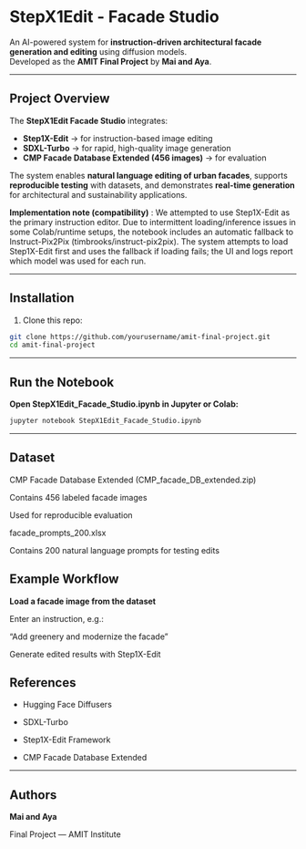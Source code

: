 # StepX1Edit - Facade Studio  

An AI-powered system for **instruction-driven architectural facade generation and editing** using diffusion models.  
Developed as the **AMIT Final Project** by **Mai and Aya**.  

---

## Project Overview  
The **StepX1Edit Facade Studio** integrates:  
- **Step1X-Edit** → for instruction-based image editing  
- **SDXL-Turbo** → for rapid, high-quality image generation  
- **CMP Facade Database Extended (456 images)** → for evaluation  

The system enables **natural language editing of urban facades**, supports **reproducible testing** with datasets, and demonstrates **real-time generation** for architectural and sustainability applications.  

**Implementation note (compatibility)** : We attempted to use Step1X-Edit as the primary instruction editor. Due to intermittent loading/inference issues in some Colab/runtime setups, the notebook includes an automatic fallback to Instruct-Pix2Pix (timbrooks/instruct-pix2pix). The system attempts to load Step1X-Edit first and uses the fallback if loading fails; the UI and logs report which model was used for each run.

---

##  Installation  

1. Clone this repo:  
```bash
git clone https://github.com/yourusername/amit-final-project.git
cd amit-final-project
```
---
## Run the Notebook

**Open StepX1Edit_Facade_Studio.ipynb in Jupyter or Colab:**
```bash
jupyter notebook StepX1Edit_Facade_Studio.ipynb
```
---
## Dataset

CMP Facade Database Extended (CMP_facade_DB_extended.zip)

Contains 456 labeled facade images

Used for reproducible evaluation

facade_prompts_200.xlsx

Contains 200 natural language prompts for testing edits

## Example Workflow

**Load a facade image from the dataset**

Enter an instruction, e.g.: 

“Add greenery and modernize the facade”

Generate edited results with Step1X-Edit

## References

- Hugging Face Diffusers

- SDXL-Turbo

- Step1X-Edit Framework

- CMP Facade Database Extended
---
## Authors

**Mai and Aya**

Final Project — AMIT Institute
